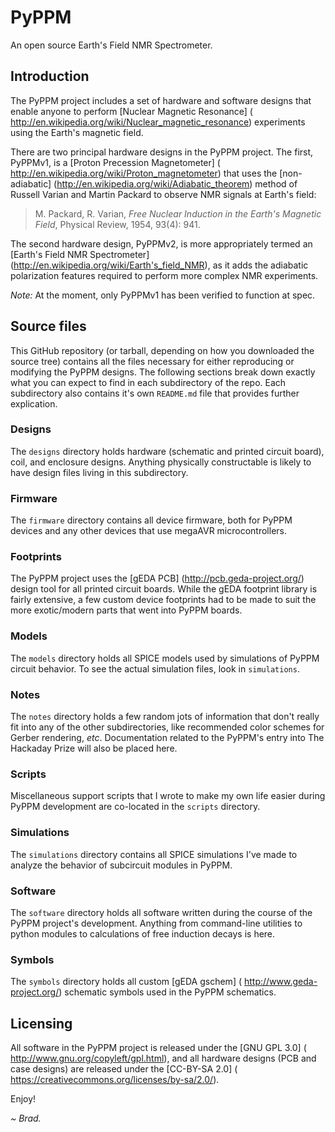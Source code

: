 # PyPPM

An open source Earth's Field NMR Spectrometer.

## Introduction

The PyPPM project includes a set of hardware and software designs that enable
anyone to perform [Nuclear Magnetic Resonance] (
http://en.wikipedia.org/wiki/Nuclear_magnetic_resonance) experiments using
the Earth's magnetic field.

There are two principal hardware designs in the PyPPM project. The first,
PyPPMv1, is a [Proton Precession Magnetometer] (
http://en.wikipedia.org/wiki/Proton_magnetometer) that uses the
[non-adiabatic] (http://en.wikipedia.org/wiki/Adiabatic_theorem) method of
Russell Varian and Martin Packard to observe NMR signals at Earth's field:

> M. Packard, R. Varian, _Free Nuclear Induction in the Earth's Magnetic
> Field_, Physical Review, 1954, 93(4): 941.

The second hardware design, PyPPMv2, is more appropriately termed an [Earth's
Field NMR Spectrometer] (http://en.wikipedia.org/wiki/Earth's_field_NMR), as
it adds the adiabatic polarization features required to perform more complex
NMR experiments.

*Note:* At the moment, only PyPPMv1 has been verified to function at spec.

## Source files

This GitHub repository (or tarball, depending on how you downloaded the source
tree) contains all the files necessary for either reproducing or modifying the
PyPPM designs. The following sections break down exactly what you can expect
to find in each subdirectory of the repo. Each subdirectory also contains it's
own `README.md` file that provides further explication.

### Designs

The `designs` directory holds hardware (schematic and printed circuit board),
coil, and enclosure designs. Anything physically constructable is likely to
have design files living in this subdirectory.

### Firmware

The `firmware` directory contains all device firmware, both for PyPPM devices
and any other devices that use megaAVR microcontrollers.

### Footprints

The PyPPM project uses the [gEDA PCB] (http://pcb.geda-project.org/) design
tool for all printed circuit boards. While the gEDA footprint library is
fairly extensive, a few custom device footprints had to be made to suit
the more exotic/modern parts that went into PyPPM boards.

### Models

The `models` directory holds all SPICE models used by simulations of PyPPM
circuit behavior. To see the actual simulation files, look in `simulations`.

### Notes

The `notes` directory holds a few random jots of information that don't really
fit into any of the other subdirectories, like recommended color schemes for
Gerber rendering, _etc_. Documentation related to the PyPPM's entry into The
Hackaday Prize will also be placed here.

### Scripts

Miscellaneous support scripts that I wrote to make my own life easier during
PyPPM development are co-located in the `scripts` directory.

### Simulations

The `simulations` directory contains all SPICE simulations I've made to analyze
the behavior of subcircuit modules in PyPPM.

### Software

The `software` directory holds all software written during the course of the
PyPPM project's development. Anything from command-line utilities to python
modules to calculations of free induction decays is here.

### Symbols

The `symbols` directory holds all custom [gEDA gschem] (
http://www.geda-project.org/) schematic symbols used in the PyPPM schematics.

## Licensing

All software in the PyPPM project is released under the [GNU GPL 3.0] (
http://www.gnu.org/copyleft/gpl.html), and all hardware designs (PCB and case
designs) are released under the [CC-BY-SA 2.0] (
https://creativecommons.org/licenses/by-sa/2.0/).

Enjoy!

*~ Brad.*


